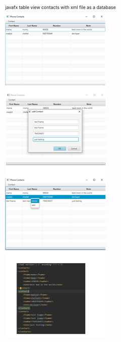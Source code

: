 

javafx table view contacts with xml file as a database



![Alt text](https://github.com/abdeelmadjid/javafx-contacts/blob/master/readm.png?raw=true "screenshots")
